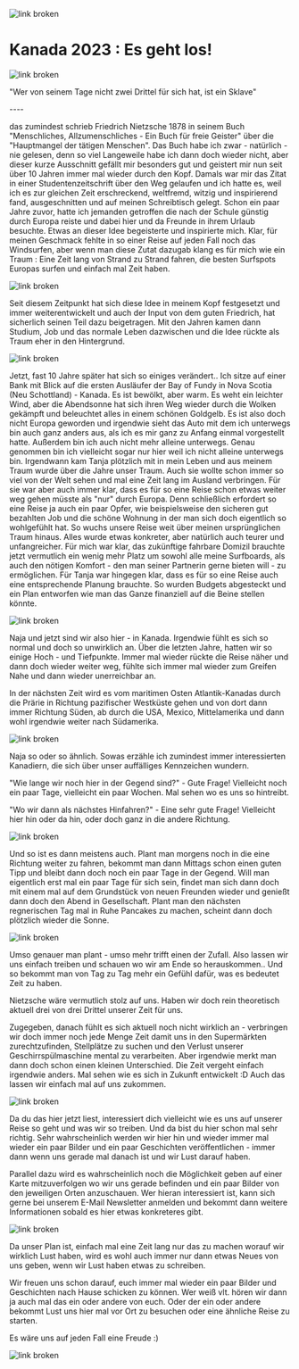 ![link broken](../../../../../../mediaLibrary/posts/2023/canada-kanada/01_07_getting_started/windsurf-stormy-stories-surf-travel-blog-canada-kanada-01_07_getting_started-WM-35p-DSC01237_stacking.jpg)
# Kanada 2023 : Es geht los!
![link broken](../../../../../../mediaLibrary/posts/2023/canada-kanada/01_07_getting_started/windsurf-stormy-stories-surf-travel-blog-canada-kanada-01_07_getting_started-WM-35p-DSC02091.jpg)

"Wer von seinem Tage nicht zwei Drittel für sich hat, ist ein Sklave"

\----

das zumindest schrieb Friedrich Nietzsche 1878 in seinem Buch "Menschliches, Allzumenschliches - Ein Buch für freie Geister" über die "Hauptmangel der tätigen Menschen". Das Buch habe ich zwar - natürlich - nie gelesen, denn so viel Langeweile habe ich dann doch wieder nicht, aber dieser kurze Ausschnitt gefällt mir besonders gut und geistert mir nun seit über 10 Jahren immer mal wieder durch den Kopf. Damals war mir das Zitat in einer Studentenzeitschrift über den Weg gelaufen und ich hatte es, weil ich es zur gleichen Zeit erschreckend, weltfremd, witzig und inspirierend fand, ausgeschnitten und auf meinen Schreibtisch gelegt. Schon ein paar Jahre zuvor, hatte ich jemanden getroffen die nach der Schule günstig durch Europa reiste und dabei hier und da Freunde in ihrem Urlaub besuchte. Etwas an dieser Idee begeisterte und inspirierte mich. Klar, für meinen Geschmack fehlte in so einer Reise auf jeden Fall noch das Windsurfen, aber wenn man diese Zutat dazugab klang es für mich wie ein Traum : Eine Zeit lang von Strand zu Strand fahren, die besten Surfspots Europas surfen und einfach mal Zeit haben.

![link broken](../../../../../../mediaLibrary/posts/2023/canada-kanada/01_07_getting_started/windsurf-stormy-stories-surf-travel-blog-canada-kanada-01_07_getting_started-WM-35p-DSC00180.jpg)

Seit diesem Zeitpunkt hat sich diese Idee in meinem Kopf festgesetzt und immer weiterentwickelt und auch der Input von dem guten Friedrich, hat sicherlich seinen Teil dazu beigetragen.
Mit den Jahren kamen dann Studium, Job und das normale Leben dazwischen und die Idee rückte als Traum eher in den Hintergrund.

![link broken](../../../../../../mediaLibrary/posts/2023/canada-kanada/01_07_getting_started/windsurf-stormy-stories-surf-travel-blog-canada-kanada-01_07_getting_started-WM-35p-IMG_20230527_150622.jpg)

Jetzt, fast 10 Jahre später hat sich so einiges verändert..
Ich sitze auf einer Bank mit Blick auf die ersten Ausläufer der Bay of Fundy in Nova Scotia (Neu Schottland) - Kanada. Es ist bewölkt, aber warm. Es weht ein leichter Wind, aber die Abendsonne hat sich ihren Weg wieder durch die Wolken gekämpft und beleuchtet alles in einem schönen Goldgelb. Es ist also doch nicht Europa geworden und irgendwie sieht das Auto mit dem ich unterwegs bin auch ganz anders aus, als ich es mir ganz zu Anfang einmal vorgestellt hatte. Außerdem bin ich auch nicht mehr alleine unterwegs. Genau genommen bin ich vielleicht sogar nur hier weil ich nicht alleine unterwegs bin. Irgendwann kam Tanja plötzlich mit in mein Leben und aus meinem Traum wurde über die Jahre unser Traum. Auch sie wollte schon immer so viel von der Welt sehen und mal eine Zeit lang im Ausland verbringen. Für sie war aber auch immer klar, dass es für so eine Reise schon etwas weiter weg gehen müsste als "nur" durch Europa. Denn schließlich erfordert so eine Reise ja auch ein paar Opfer, wie beispielsweise den sicheren gut bezahlten Job und die schöne Wohnung in der man sich doch eigentlich so wohlgefühlt hat. So wuchs unsere Reise weit über meinen ursprünglichen Traum hinaus. Alles wurde etwas konkreter, aber natürlich auch teurer und unfangreicher. Für mich war klar, das zukünftige fahrbare Domizil brauchte jetzt vermutlich ein wenig mehr Platz um sowohl alle meine Surfboards, als auch den nötigen Komfort - den man seiner Partnerin gerne bieten will - zu ermöglichen. Für Tanja war hingegen klar, dass es für so eine Reise auch eine entsprechende Planung brauchte. So wurden Budgets abgesteckt und ein Plan entworfen wie man das Ganze finanziell auf die Beine stellen könnte.

![link broken](../../../../../../mediaLibrary/posts/2023/canada-kanada/01_07_getting_started/windsurf-stormy-stories-surf-travel-blog-canada-kanada-01_07_getting_started-WM-35p-DSC00191.jpg)


Naja und jetzt sind wir also hier - in Kanada. Irgendwie fühlt es sich so normal und doch so unwirklich an. Über die letzten Jahre, hatten wir so einige Hoch - und Tiefpunkte. Immer mal wieder rückte die Reise näher und dann doch wieder weiter weg, fühlte sich immer mal wieder zum Greifen Nahe und dann wieder unerreichbar an.

In der nächsten Zeit wird es vom maritimen Osten Atlantik-Kanadas durch die Prärie in Richtung pazifischer Westküste gehen und von dort dann immer Richtung Süden, ab durch die USA, Mexico, Mittelamerika und dann wohl irgendwie weiter nach Südamerika.

![link broken](../../../../../../mediaLibrary/posts/2023/canada-kanada/01_07_getting_started/windsurf-stormy-stories-surf-travel-blog-canada-kanada-01_07_getting_started-WM-35p-DSC00270.jpg)

Naja so oder so ähnlich. Sowas erzähle ich zumindest immer interessierten Kanadiern, die sich über unser auffälliges Kennzeichen wundern.

"Wie lange wir noch hier in der Gegend sind?" - Gute Frage! Vielleicht noch ein paar Tage, vielleicht ein paar Wochen. Mal sehen wo es uns so hintreibt.

"Wo wir dann als nächstes Hinfahren?" - Eine sehr gute Frage! Vielleicht hier hin oder da hin, oder doch ganz in die andere Richtung.

![link broken](../../../../../../mediaLibrary/posts/2023/canada-kanada/01_07_getting_started/windsurf-stormy-stories-surf-travel-blog-canada-kanada-01_07_getting_started-WM-35p-DSC00805.jpg)

Und so ist es dann meistens auch. Plant man morgens noch in die eine Richtung weiter zu fahren, bekommt man dann Mittags schon einen guten Tipp und bleibt dann doch noch ein paar Tage in der Gegend. Will man eigentlich erst mal ein paar Tage für sich sein, findet man sich dann doch mit einem mal auf dem Grundstück von neuen Freunden wieder und genießt dann doch den Abend in Gesellschaft. Plant man den nächsten regnerischen Tag mal in Ruhe Pancakes zu machen, scheint dann doch plötzlich wieder die Sonne.

![link broken](../../../../../../mediaLibrary/posts/2023/canada-kanada/01_07_getting_started/windsurf-stormy-stories-surf-travel-blog-canada-kanada-01_07_getting_started-WM-35p-DSC00884.jpg)

Umso genauer man plant - umso mehr trifft einen der Zufall.
Also lassen wir uns einfach treiben und schauen wo wir am Ende so herauskommen..
Und so bekommt man von Tag zu Tag mehr ein Gefühl dafür, was es bedeutet Zeit zu haben.

Nietzsche wäre vermutlich stolz auf uns. Haben wir doch rein theoretisch aktuell drei von drei Drittel unserer Zeit für uns.

Zugegeben, danach fühlt es sich aktuell noch nicht wirklich an - verbringen wir doch immer noch jede Menge Zeit damit uns in den Supermärkten zurechtzufinden, Stellplätze zu suchen und den Verlust unserer Geschirrspülmaschine mental zu verarbeiten. Aber irgendwie merkt man dann doch schon einen kleinen Unterschied. Die Zeit vergeht einfach irgendwie anders. Mal sehen wie es sich in Zukunft entwickelt :D Auch das lassen wir einfach mal auf uns zukommen.

![link broken](../../../../../../mediaLibrary/posts/2023/canada-kanada/01_07_getting_started/windsurf-stormy-stories-surf-travel-blog-canada-kanada-01_07_getting_started-WM-35p-DSC01216.jpg)

Da du das hier jetzt liest, interessiert dich vielleicht wie es uns auf unserer Reise so geht und was wir so treiben. Und da bist du hier schon mal sehr richtig. Sehr wahrscheinlich werden wir hier hin und wieder immer mal wieder ein paar Bilder und ein paar Geschichten veröffentlichen - immer dann wenn uns gerade mal danach ist und wir Lust darauf haben.

Parallel dazu wird es wahrscheinlich noch die Möglichkeit geben auf einer Karte mitzuverfolgen wo wir uns gerade befinden und ein paar Bilder von den jeweiligen Orten anzuschauen.
Wer hieran interessiert ist, kann sich gerne bei unserem E-Mail Newsletter anmelden und bekommt dann weitere Informationen sobald es hier etwas konkreteres gibt.

![link broken](../../../../../../mediaLibrary/posts/2023/canada-kanada/01_07_getting_started/windsurf-stormy-stories-surf-travel-blog-canada-kanada-01_07_getting_started-WM-35p-DSC02058.jpg)

Da unser Plan ist, einfach mal eine Zeit lang nur das zu machen worauf wir wirklich Lust haben, wird es wohl auch immer nur dann etwas Neues von uns geben, wenn wir Lust haben etwas zu schreiben.

Wir freuen uns schon darauf, euch immer mal wieder ein paar Bilder und Geschichten nach Hause schicken zu können. Wer weiß vlt. hören wir dann ja auch mal das ein oder andere von euch. Oder der ein oder andere bekommt Lust uns hier mal vor Ort zu besuchen oder eine ähnliche Reise zu starten.

Es wäre uns auf jeden Fall eine Freude :)

![link broken](../../../../../../mediaLibrary/posts/2023/canada-kanada/01_07_getting_started/windsurf-stormy-stories-surf-travel-blog-canada-kanada-01_07_getting_started-WM-35p-DSC02378.jpg)
